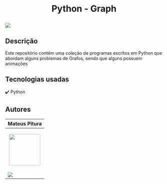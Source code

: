 <h1 align="center"> 
  <p>Python - Graph</p> 
</h1> 

<p> 
  <img src="https://img.shields.io/github/stars/MateusPitura/cli-python-graph?style=social"> 
</p> 

## Descrição 

Este repositório contém uma coleção de programas escritos em Python que abordam alguns problemas de Grafos, sendo que alguns possuem animações

## Tecnologias usadas 

:heavy_check_mark: Python

## Autores 

| Mateus Pitura | 
|------| 
| <p align="center"><img src="https://user-images.githubusercontent.com/119008106/227821967-fac62c31-0d62-485b-829e-ef56c033e21a.jpeg" width="100" height="100"></p> | 
| <a href="https://www.linkedin.com/in/mateuspitura/"><img src="https://img.shields.io/badge/LinkedIn-0077B5?style=for-the-badge&logo=linkedin&logoColor=white"> |
